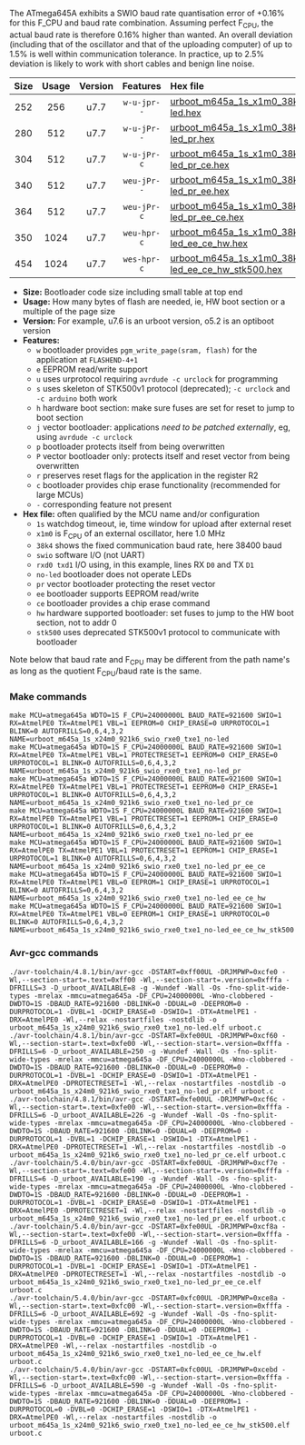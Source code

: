 The ATmega645A exhibits a SWIO baud rate quantisation error of +0.16% for this F_CPU and baud rate combination. Assuming perfect F<sub>CPU</sub>, the actual baud rate is therefore 0.16% higher than wanted. An overall deviation (including that of the oscillator and that of the uploading computer) of up to 1.5% is well within communication tolerance. In practice, up to 2.5% deviation is likely to work with short cables and benign line noise.

|Size|Usage|Version|Features|Hex file|
|:-:|:-:|:-:|:-:|:--|
|252|256|u7.7|`w-u-jpr--`|[urboot_m645a_1s_x1m0_38k4_swio_rxe0_txe1_no-led.hex](https://raw.githubusercontent.com/stefanrueger/urboot.hex/main/mcus/atmega645a/watchdog_1_s/external_oscillator/+1m000000_hz/++38k4_baud/uart0_rxe0_txe1/no-led/urboot_m645a_1s_x1m0_38k4_swio_rxe0_txe1_no-led.hex)|
|280|512|u7.7|`w-u-jPr--`|[urboot_m645a_1s_x1m0_38k4_swio_rxe0_txe1_no-led_pr.hex](https://raw.githubusercontent.com/stefanrueger/urboot.hex/main/mcus/atmega645a/watchdog_1_s/external_oscillator/+1m000000_hz/++38k4_baud/uart0_rxe0_txe1/no-led/urboot_m645a_1s_x1m0_38k4_swio_rxe0_txe1_no-led_pr.hex)|
|304|512|u7.7|`w-u-jPr-c`|[urboot_m645a_1s_x1m0_38k4_swio_rxe0_txe1_no-led_pr_ce.hex](https://raw.githubusercontent.com/stefanrueger/urboot.hex/main/mcus/atmega645a/watchdog_1_s/external_oscillator/+1m000000_hz/++38k4_baud/uart0_rxe0_txe1/no-led/urboot_m645a_1s_x1m0_38k4_swio_rxe0_txe1_no-led_pr_ce.hex)|
|340|512|u7.7|`weu-jPr--`|[urboot_m645a_1s_x1m0_38k4_swio_rxe0_txe1_no-led_pr_ee.hex](https://raw.githubusercontent.com/stefanrueger/urboot.hex/main/mcus/atmega645a/watchdog_1_s/external_oscillator/+1m000000_hz/++38k4_baud/uart0_rxe0_txe1/no-led/urboot_m645a_1s_x1m0_38k4_swio_rxe0_txe1_no-led_pr_ee.hex)|
|364|512|u7.7|`weu-jPr-c`|[urboot_m645a_1s_x1m0_38k4_swio_rxe0_txe1_no-led_pr_ee_ce.hex](https://raw.githubusercontent.com/stefanrueger/urboot.hex/main/mcus/atmega645a/watchdog_1_s/external_oscillator/+1m000000_hz/++38k4_baud/uart0_rxe0_txe1/no-led/urboot_m645a_1s_x1m0_38k4_swio_rxe0_txe1_no-led_pr_ee_ce.hex)|
|350|1024|u7.7|`weu-hpr-c`|[urboot_m645a_1s_x1m0_38k4_swio_rxe0_txe1_no-led_ee_ce_hw.hex](https://raw.githubusercontent.com/stefanrueger/urboot.hex/main/mcus/atmega645a/watchdog_1_s/external_oscillator/+1m000000_hz/++38k4_baud/uart0_rxe0_txe1/no-led/urboot_m645a_1s_x1m0_38k4_swio_rxe0_txe1_no-led_ee_ce_hw.hex)|
|454|1024|u7.7|`wes-hpr-c`|[urboot_m645a_1s_x1m0_38k4_swio_rxe0_txe1_no-led_ee_ce_hw_stk500.hex](https://raw.githubusercontent.com/stefanrueger/urboot.hex/main/mcus/atmega645a/watchdog_1_s/external_oscillator/+1m000000_hz/++38k4_baud/uart0_rxe0_txe1/no-led/urboot_m645a_1s_x1m0_38k4_swio_rxe0_txe1_no-led_ee_ce_hw_stk500.hex)|

- **Size:** Bootloader code size including small table at top end
- **Usage:** How many bytes of flash are needed, ie, HW boot section or a multiple of the page size
- **Version:** For example, u7.6 is an urboot version, o5.2 is an optiboot version
- **Features:**
  + `w` bootloader provides `pgm_write_page(sram, flash)` for the application at `FLASHEND-4+1`
  + `e` EEPROM read/write support
  + `u` uses urprotocol requiring `avrdude -c urclock` for programming
  + `s` uses skeleton of STK500v1 protocol (deprecated); `-c urclock` and `-c arduino` both work
  + `h` hardware boot section: make sure fuses are set for reset to jump to boot section
  + `j` vector bootloader: applications *need to be patched externally*, eg, using `avrdude -c urclock`
  + `p` bootloader protects itself from being overwritten
  + `P` vector bootloader only: protects itself and reset vector from being overwritten
  + `r` preserves reset flags for the application in the register R2
  + `c` bootloader provides chip erase functionality (recommended for large MCUs)
  + `-` corresponding feature not present
- **Hex file:** often qualified by the MCU name and/or configuration
  + `1s` watchdog timeout, ie, time window for upload after external reset
  + `x1m0` is F<sub>CPU</sub> of an external oscillator, here 1.0 MHz
  + `38k4` shows the fixed communication baud rate, here 38400 baud
  + `swio` software I/O (not UART)
  + `rxd0 txd1` I/O using, in this example, lines RX `D0` and TX `D1`
  + `no-led` bootloader does not operate LEDs
  + `pr` vector bootloader protecting the reset vector
  + `ee` bootloader supports EEPROM read/write
  + `ce` bootloader provides a chip erase command
  + `hw` hardware supported bootloader: set fuses to jump to the HW boot section, not to addr 0
  + `stk500` uses deprecated STK500v1 protocol to communicate with bootloader


Note below that baud rate and F<sub>CPU</sub> may be different from the path name's as long as the quotient F<sub>CPU</sub>/baud rate is the same.

### Make commands
```
make MCU=atmega645a WDTO=1S F_CPU=24000000L BAUD_RATE=921600 SWIO=1 RX=AtmelPE0 TX=AtmelPE1 VBL=1 EEPROM=0 CHIP_ERASE=0 URPROTOCOL=1 BLINK=0 AUTOFRILLS=0,6,4,3,2 NAME=urboot_m645a_1s_x24m0_921k6_swio_rxe0_txe1_no-led
make MCU=atmega645a WDTO=1S F_CPU=24000000L BAUD_RATE=921600 SWIO=1 RX=AtmelPE0 TX=AtmelPE1 VBL=1 PROTECTRESET=1 EEPROM=0 CHIP_ERASE=0 URPROTOCOL=1 BLINK=0 AUTOFRILLS=0,6,4,3,2 NAME=urboot_m645a_1s_x24m0_921k6_swio_rxe0_txe1_no-led_pr
make MCU=atmega645a WDTO=1S F_CPU=24000000L BAUD_RATE=921600 SWIO=1 RX=AtmelPE0 TX=AtmelPE1 VBL=1 PROTECTRESET=1 EEPROM=0 CHIP_ERASE=1 URPROTOCOL=1 BLINK=0 AUTOFRILLS=0,6,4,3,2 NAME=urboot_m645a_1s_x24m0_921k6_swio_rxe0_txe1_no-led_pr_ce
make MCU=atmega645a WDTO=1S F_CPU=24000000L BAUD_RATE=921600 SWIO=1 RX=AtmelPE0 TX=AtmelPE1 VBL=1 PROTECTRESET=1 EEPROM=1 CHIP_ERASE=0 URPROTOCOL=1 BLINK=0 AUTOFRILLS=0,6,4,3,2 NAME=urboot_m645a_1s_x24m0_921k6_swio_rxe0_txe1_no-led_pr_ee
make MCU=atmega645a WDTO=1S F_CPU=24000000L BAUD_RATE=921600 SWIO=1 RX=AtmelPE0 TX=AtmelPE1 VBL=1 PROTECTRESET=1 EEPROM=1 CHIP_ERASE=1 URPROTOCOL=1 BLINK=0 AUTOFRILLS=0,6,4,3,2 NAME=urboot_m645a_1s_x24m0_921k6_swio_rxe0_txe1_no-led_pr_ee_ce
make MCU=atmega645a WDTO=1S F_CPU=24000000L BAUD_RATE=921600 SWIO=1 RX=AtmelPE0 TX=AtmelPE1 VBL=0 EEPROM=1 CHIP_ERASE=1 URPROTOCOL=1 BLINK=0 AUTOFRILLS=0,6,4,3,2 NAME=urboot_m645a_1s_x24m0_921k6_swio_rxe0_txe1_no-led_ee_ce_hw
make MCU=atmega645a WDTO=1S F_CPU=24000000L BAUD_RATE=921600 SWIO=1 RX=AtmelPE0 TX=AtmelPE1 VBL=0 EEPROM=1 CHIP_ERASE=1 URPROTOCOL=0 BLINK=0 AUTOFRILLS=0,6,4,3,2 NAME=urboot_m645a_1s_x24m0_921k6_swio_rxe0_txe1_no-led_ee_ce_hw_stk500
```

### Avr-gcc commands
```
./avr-toolchain/4.8.1/bin/avr-gcc -DSTART=0xff00UL -DRJMPWP=0xcfe0 -Wl,--section-start=.text=0xff00 -Wl,--section-start=.version=0xfffa -DFRILLS=3 -D_urboot_AVAILABLE=8 -g -Wundef -Wall -Os -fno-split-wide-types -mrelax -mmcu=atmega645a -DF_CPU=24000000L -Wno-clobbered -DWDTO=1S -DBAUD_RATE=921600 -DBLINK=0 -DDUAL=0 -DEEPROM=0 -DURPROTOCOL=1 -DVBL=1 -DCHIP_ERASE=0 -DSWIO=1 -DTX=AtmelPE1 -DRX=AtmelPE0 -Wl,--relax -nostartfiles -nostdlib -o urboot_m645a_1s_x24m0_921k6_swio_rxe0_txe1_no-led.elf urboot.c
./avr-toolchain/4.8.1/bin/avr-gcc -DSTART=0xfe00UL -DRJMPWP=0xcf60 -Wl,--section-start=.text=0xfe00 -Wl,--section-start=.version=0xfffa -DFRILLS=6 -D_urboot_AVAILABLE=250 -g -Wundef -Wall -Os -fno-split-wide-types -mrelax -mmcu=atmega645a -DF_CPU=24000000L -Wno-clobbered -DWDTO=1S -DBAUD_RATE=921600 -DBLINK=0 -DDUAL=0 -DEEPROM=0 -DURPROTOCOL=1 -DVBL=1 -DCHIP_ERASE=0 -DSWIO=1 -DTX=AtmelPE1 -DRX=AtmelPE0 -DPROTECTRESET=1 -Wl,--relax -nostartfiles -nostdlib -o urboot_m645a_1s_x24m0_921k6_swio_rxe0_txe1_no-led_pr.elf urboot.c
./avr-toolchain/4.8.1/bin/avr-gcc -DSTART=0xfe00UL -DRJMPWP=0xcf6c -Wl,--section-start=.text=0xfe00 -Wl,--section-start=.version=0xfffa -DFRILLS=6 -D_urboot_AVAILABLE=226 -g -Wundef -Wall -Os -fno-split-wide-types -mrelax -mmcu=atmega645a -DF_CPU=24000000L -Wno-clobbered -DWDTO=1S -DBAUD_RATE=921600 -DBLINK=0 -DDUAL=0 -DEEPROM=0 -DURPROTOCOL=1 -DVBL=1 -DCHIP_ERASE=1 -DSWIO=1 -DTX=AtmelPE1 -DRX=AtmelPE0 -DPROTECTRESET=1 -Wl,--relax -nostartfiles -nostdlib -o urboot_m645a_1s_x24m0_921k6_swio_rxe0_txe1_no-led_pr_ce.elf urboot.c
./avr-toolchain/5.4.0/bin/avr-gcc -DSTART=0xfe00UL -DRJMPWP=0xcf7e -Wl,--section-start=.text=0xfe00 -Wl,--section-start=.version=0xfffa -DFRILLS=6 -D_urboot_AVAILABLE=190 -g -Wundef -Wall -Os -fno-split-wide-types -mrelax -mmcu=atmega645a -DF_CPU=24000000L -Wno-clobbered -DWDTO=1S -DBAUD_RATE=921600 -DBLINK=0 -DDUAL=0 -DEEPROM=1 -DURPROTOCOL=1 -DVBL=1 -DCHIP_ERASE=0 -DSWIO=1 -DTX=AtmelPE1 -DRX=AtmelPE0 -DPROTECTRESET=1 -Wl,--relax -nostartfiles -nostdlib -o urboot_m645a_1s_x24m0_921k6_swio_rxe0_txe1_no-led_pr_ee.elf urboot.c
./avr-toolchain/5.4.0/bin/avr-gcc -DSTART=0xfe00UL -DRJMPWP=0xcf8a -Wl,--section-start=.text=0xfe00 -Wl,--section-start=.version=0xfffa -DFRILLS=6 -D_urboot_AVAILABLE=166 -g -Wundef -Wall -Os -fno-split-wide-types -mrelax -mmcu=atmega645a -DF_CPU=24000000L -Wno-clobbered -DWDTO=1S -DBAUD_RATE=921600 -DBLINK=0 -DDUAL=0 -DEEPROM=1 -DURPROTOCOL=1 -DVBL=1 -DCHIP_ERASE=1 -DSWIO=1 -DTX=AtmelPE1 -DRX=AtmelPE0 -DPROTECTRESET=1 -Wl,--relax -nostartfiles -nostdlib -o urboot_m645a_1s_x24m0_921k6_swio_rxe0_txe1_no-led_pr_ee_ce.elf urboot.c
./avr-toolchain/5.4.0/bin/avr-gcc -DSTART=0xfc00UL -DRJMPWP=0xce8a -Wl,--section-start=.text=0xfc00 -Wl,--section-start=.version=0xfffa -DFRILLS=6 -D_urboot_AVAILABLE=692 -g -Wundef -Wall -Os -fno-split-wide-types -mrelax -mmcu=atmega645a -DF_CPU=24000000L -Wno-clobbered -DWDTO=1S -DBAUD_RATE=921600 -DBLINK=0 -DDUAL=0 -DEEPROM=1 -DURPROTOCOL=1 -DVBL=0 -DCHIP_ERASE=1 -DSWIO=1 -DTX=AtmelPE1 -DRX=AtmelPE0 -Wl,--relax -nostartfiles -nostdlib -o urboot_m645a_1s_x24m0_921k6_swio_rxe0_txe1_no-led_ee_ce_hw.elf urboot.c
./avr-toolchain/5.4.0/bin/avr-gcc -DSTART=0xfc00UL -DRJMPWP=0xcebd -Wl,--section-start=.text=0xfc00 -Wl,--section-start=.version=0xfffa -DFRILLS=6 -D_urboot_AVAILABLE=590 -g -Wundef -Wall -Os -fno-split-wide-types -mrelax -mmcu=atmega645a -DF_CPU=24000000L -Wno-clobbered -DWDTO=1S -DBAUD_RATE=921600 -DBLINK=0 -DDUAL=0 -DEEPROM=1 -DURPROTOCOL=0 -DVBL=0 -DCHIP_ERASE=1 -DSWIO=1 -DTX=AtmelPE1 -DRX=AtmelPE0 -Wl,--relax -nostartfiles -nostdlib -o urboot_m645a_1s_x24m0_921k6_swio_rxe0_txe1_no-led_ee_ce_hw_stk500.elf urboot.c
```

